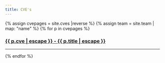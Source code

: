 ```yaml
---
title: CVE's
---
```

{% assign cvepages = site.cves |reverse %}
{% assign team = site.team | map: "name" %}
{% for p in cvepages %}
<div class="caseitem">
<h3><a href="{{ p.url }}">{{ p.cve | escape }} - {{ p.title | escape }}</a></h3>
</div>
<hr>
{% endfor %}
